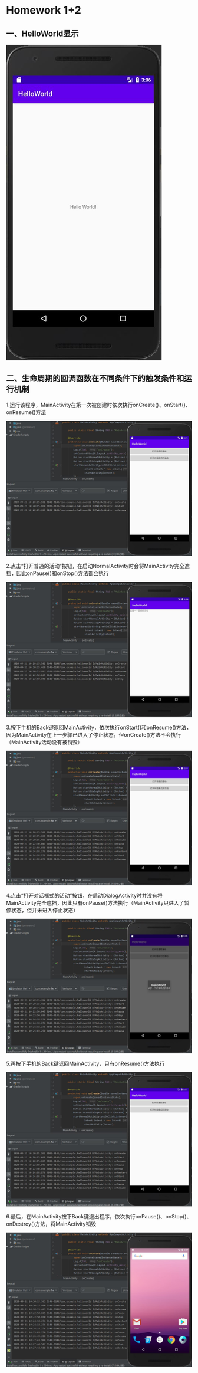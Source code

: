 # **Homework 1+2**

## **一、HelloWorld显示**

![](https://github.com/cwj609690575/2018118112_Android/blob/homework/Homework%201%262/PrintScreen/HelloWorld.JPG)

## **二、生命周期的回调函数在不同条件下的触发条件和运行机制**

1.运行该程序，MainActivity在第一次被创建时依次执行onCreate()、onStart()、onResume()方法

![](https://github.com/cwj609690575/2018118112_Android/blob/homework/Homework%201%262/PrintScreen/1.%E5%90%AF%E5%8A%A8%E4%B8%BB%E8%A6%81%E6%B4%BB%E5%8A%A8.JPG)

2.点击“打开普通的活动”按钮，在启动NormalActivity时会将MainActivity完全遮挡，因此onPause()和onStop()方法都会执行

![](https://github.com/cwj609690575/2018118112_Android/blob/homework/Homework%201%262/PrintScreen/2.%E5%90%AF%E5%8A%A8%E6%99%AE%E9%80%9A%E6%B4%BB%E5%8A%A8.JPG)

3.按下手机的Back键返回MainActivity，依次执行onStart()和onResume()方法，因为MainActivity在上一步骤已进入了停止状态，但onCreate()方法不会执行（MainActivity活动没有被销毁）

![](https://github.com/cwj609690575/2018118112_Android/blob/homework/Homework%201%262/PrintScreen/3.%E9%80%80%E5%87%BA%E6%99%AE%E9%80%9A%E6%B4%BB%E5%8A%A8.JPG)

4.点击“打开对话框式的活动”按钮，在启动DialogActivity时并没有将MainActivity完全遮挡，因此只有onPause()方法执行（MainActivity只进入了暂停状态，但并未进入停止状态）

![](https://github.com/cwj609690575/2018118112_Android/blob/homework/Homework%201%262/PrintScreen/4.%E5%90%AF%E5%8A%A8%E5%AF%B9%E8%AF%9D%E6%A1%86%E6%B4%BB%E5%8A%A8.JPG)

5.再按下手机的Back键返回MainActivity，只有onResume()方法执行

![](https://github.com/cwj609690575/2018118112_Android/blob/homework/Homework%201%262/PrintScreen/5.%E9%80%80%E5%87%BA%E5%AF%B9%E8%AF%9D%E6%A1%86%E6%B4%BB%E5%8A%A8.JPG)

6.最后，在MainActivity按下Back键退出程序，依次执行onPause()、onStop()、onDestroy()方法，将MainActivity销毁

![](https://github.com/cwj609690575/2018118112_Android/blob/homework/Homework%201%262/PrintScreen/6.%E9%80%80%E5%87%BA%E4%B8%BB%E8%A6%81%E6%B4%BB%E5%8A%A8.JPG)